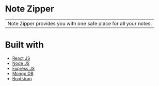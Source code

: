 # Note Zipper
<table>
<tr>
<td>
  Note Zipper provides you with one safe place for all your notes.
</td>
</tr>
</table>

# Built with 

- [React JS](https://reactjs.org/)
- [Node JS](https://nodejs.org/) 
- [Express JS](https://expressjs.com/)
- [Mongo DB](https://www.mongodb.com/)
- [Bootstrap](http://getbootstrap.com/)
